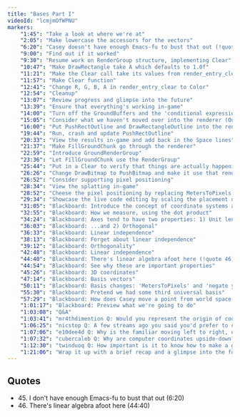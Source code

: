 ```yaml
---
title: "Bases Part I"
videoId: "lcmjmOfWPNU"
markers:
    "1:45": "Take a look at where we're at"
    "2:05": "Make lowercase the accessors for the vectors"
    "6:20": "Casey doesn't have enough Emacs-fu to bust that out (!quote 45)"
    "9:00": "Find out if it worked"
    "9:30": "Resume work on RenderGroup structure, implementing Clear"
    "10:47": "Make DrawRectangle take A which defaults to 1.0f"
    "11:21": "Make the Clear call take its values from render_entry_clear"
    "11:57": "Make Clear function"
    "12:41": "Change R, G, B, A in render_entry_clear to Color"
    "12:54": "Cleanup"
    "13:07": "Review progress and glimpse into the future"
    "13:39": "Ensure that everything's working in-game"
    "14:00": "Turn off the GroundBuffers and the 'conditional expression is constant' warning"
    "15:05": "Consider what we haven't moved over into the renderer (Outline calls) and note that FillGroundChunk calls the bitmap routines directly, rather than the renderer"
    "16:00": "Put PushRectOutline and DrawRectangleOutline into the renderer as more specific concepts"
    "19:44": "Run, crash and update PushRectOutline"
    "20:33": "View the results in-game and add back in the Space lines"
    "21:37": "Make FillGroundChunk go through the renderer"
    "22:59": "Introduce GroundRenderGroup"
    "23:36": "Let FillGroundChunk use the RenderGroup"
    "25:44": "Put in a Clear to verify that things are actually happening"
    "26:26": "Change DrawBitmap to PushBitmap and make it use that renderer syntax"
    "26:52": "Consider supporting pixel positioning"
    "28:34": "View the splatting in-game"
    "28:52": "Cheese the pixel positioning by replacing MetersToPixels with 1.0f"
    "29:34": "Showcase the live code editing by scaling the placement of the ground elements"
    "31:05": "Blackboard: Introduce the concept of coordinate systems and bases"
    "32:55": "Blackboard: How we measure, using the dot product"
    "34:24": "Blackboard: Axes tend to have two properties: 1) Unit length"
    "36:03": "Blackboard: ...and 2) Orthogonal"
    "36:33": "Blackboard: Linear independence"
    "38:13": "Blackboard: Forget about linear independence"
    "39:12": "Blackboard: Orthogonality"
    "42:48": "Blackboard: Linear independence"
    "44:40": "Blackboard: There's linear algebra afoot here (!quote 46)"
    "44:54": "Blackboard: See why these are important properties"
    "45:26": "Blackboard: 3D coordinates"
    "47:14": "Blackboard: Basis vectors"
    "50:11": "Blackboard: Basis changes: 'MetersToPixels' and 'negate y'"
    "55:30": "Blackboard: Pretend we had some third universal basis"
    "57:29": "Blackboard: How does Casey move a point from world space into screen space?"
    "1:01:17": "Blackboard: Preview what we're going to do"
    "1:03:08": "Q&A"
    "1:03:41": "mr4thdimention Q: Would you represent the origin of coordinate systems in a universal coordinate system?"
    "1:06:25": "nicstop Q: A few streams ago you said you'd prefer to call functions through a macro and then forgot to explain why"
    "1:07:06": "e10dee4d Q: Why is the familiar moving left to right, or did I miss something?"
    "1:07:32": "cubercaleb Q: Why are computer coordinates upside-down?"
    "1:12:30": "twinduoq Q: How important is it to know how to make a game engine vs simply using one? And if you were to use DirectX libraries, how much would the code differ?"
    "1:21:06": "Wrap it up with a brief recap and a glimpse into the future"
---
```


## Quotes

* 45\. I don't have enough Emacs-fu to bust that out (6:20)
* 46\. There's linear algebra afoot here (44:40)
